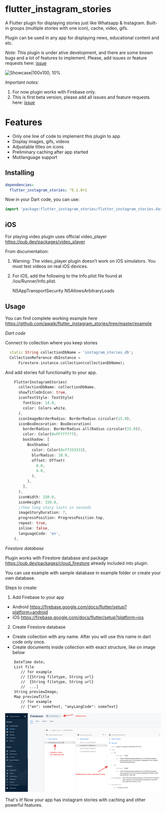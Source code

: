# flutter_instagram_stories

A Flutter plugin for displaying stories just like Whatsapp & Instagram. Built-in groups (multiple stories with one icon), cache, video, gifs.

Plugin can be used in any app for displaying news, educational content and etc.


*Note*: This plugin is under ative development, and there are some known bugs and a lot of features to implement. Please, add issues or feature requests here: [issue](https://github.com/awaik/flutter_instagram_stories/issues)



![Showcase|100x100, 10%](example/lib/showcase1.gif)

*Important notes:*

1. For now plugin works with Firebase only.
2. This is first beta version, please add all issues and feature requests here: [issue](https://github.com/awaik/flutter_instagram_stories/issues)


# Features

* Only one line of code to implement this plugin to app
* Display images, gifs, videos
* Adjustable titles on icons
* Preliminary caching after app started
* Mutilanguage support

## Installing

```yaml
dependencies:
  flutter_instagram_stories: ^0.1.0+1
```

Now in your Dart code, you can use:

```dart
import 'package:flutter_instagram_stories/flutter_instagram_stories.dart';
```

## iOS

For playing video plugin uses official video_player https://pub.dev/packages/video_player

From documentation:

1.  Warning: The video_player plugin doesn’t work on iOS simulators. You must test videos on real iOS devices.

2. For iOS, add the following to the Info.plist file found at <project root>/ios/Runner/Info.plist.

	<key>NSAppTransportSecurity</key>
    <dict>
      <key>NSAllowsArbitraryLoads</key>
      <true/>
    </dict>

## Usage


You can find complete working example here https://github.com/awaik/flutter_instagram_stories/tree/master/example

*Dart code*

Connect to collection where you keep stories

```dart
  static String collectionDbName = 'instagram_stories_db';
  CollectionReference dbInstance =
      Firestore.instance.collection(collectionDbName);
```

And add stories full functionality to your app.

```dart
    FlutterInstagramStories(
      collectionDbName: collectionDbName,
      showTitleOnIcon: true,
      iconTextStyle: TextStyle(
        fontSize: 14.0,
        color: Colors.white,
      ),
      iconImageBorderRadius: BorderRadius.circular(15.0),
      iconBoxDecoration: BoxDecoration(
        borderRadius: BorderRadius.all(Radius.circular(15.0)),
        color: Color(0xFFffffff),
        boxShadow: [
          BoxShadow(
            color: Color(0xff333333),
            blurRadius: 10.0,
            offset: Offset(
              0.0,
              4.0,
            ),
          ),
        ],
      ),
      iconWidth: 150.0,
      iconHeight: 150.0,
      //how long story lasts in seconds
      imageStoryDuration: 7,
      progressPosition: ProgressPosition.top,
      repeat: true,
      inline: false,
      languageCode: 'en',
    ),
```

*Firestore database*

Plugin works with Firestore database and package https://pub.dev/packages/cloud_firestore already included into plugin.

You can use example with sample database in example folder or create your own database.

Steps to create:

1. Add Firebase to your app

- Android https://firebase.google.com/docs/flutter/setup?platform=android
- iOS https://firebase.google.com/docs/flutter/setup?platform=ios

2. Create Firestore database

- Create collection with any name. After you will use this name in dart code only once.
- Create documents inside collection with exact structure, like on image below


```
    DateTime date;
    List file
       // for example
       // [{String filetype, String url}
       //  {String filetype, String url}
       //  ...]
    String previewImage;
    Map previewTitle
       // for example
       // {"en": someText, "anyLangCode": someText}
```

![Showcase|100x100, 10%](example/lib/collection_structure.png)

That's it! Now your app has instagram stories with caching and other powerful features.



